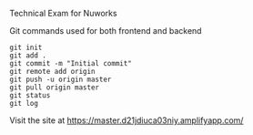 Technical Exam for Nuworks

Git commands used for both frontend and backend
```
git init
git add .
git commit -m "Initial commit"
git remote add origin
git push -u origin master
git pull origin master
git status
git log
```

Visit the site at https://master.d21jdiuca03niy.amplifyapp.com/
